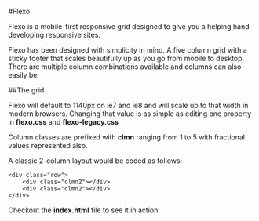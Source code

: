 #Flexo

Flexo is a mobile-first responsive grid designed to give you a helping hand developing responsive sites. 

Flexo has been designed with simplicity in mind. A five column grid with a sticky footer that scales beautifully up as you go from mobile to desktop. There are multiple column combinations available and columns can also easily be.

##The grid

Flexo will default to 1140px on ie7 and ie8 and will scale up to that width in modern browsers. Changing that value is as simple as editing one property in **flexo.css** and **flexo-legacy.css**

Column classes are prefixed with **clmn**  ranging from 1 to 5 with fractional values represented also.

A classic 2-column layout would be coded as follows:

    <div class="row">
        <div class="clmn2"></div>
        <div class="clmn2"></div> 
    </div>



Checkout the **index.html** file to see it in action.